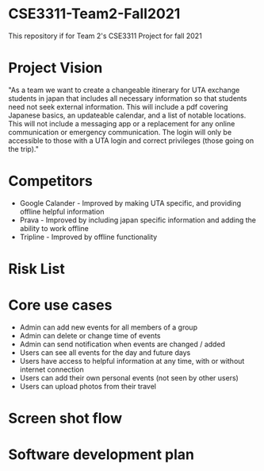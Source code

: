 # CSE3311-Team2-Fall2021
This repository if for Team 2's CSE3311 Project for fall 2021

# Project Vision
"As a team we want to create a changeable itinerary for UTA exchange students in japan that includes all necessary information so that students need not seek external information. This will include a pdf covering Japanese basics, an updateable calendar, and a list of notable locations. This will not include a messaging app or a replacement for any online communication or emergency communication. The login will only be accessible to those with a UTA login and correct privileges (those going on the trip)."

# Competitors
* Google Calander - Improved by making UTA specific, and providing offline helpful information
* Prava - Improved by including japan specific information and adding the ability to work offline
* Tripline - Improved by offline functionality

# Risk List

# Core use cases
* Admin can add new events for all members of a group
* Admin can delete or change time of events
* Admin can send notification when events are changed / added
* Users can see all events for the day and future days
* Users have access to helpful information at any time, with or without internet connection
* Users can add their own personal events (not seen by other users)
* Users can upload photos from their travel

# Screen shot flow

# Software development plan


